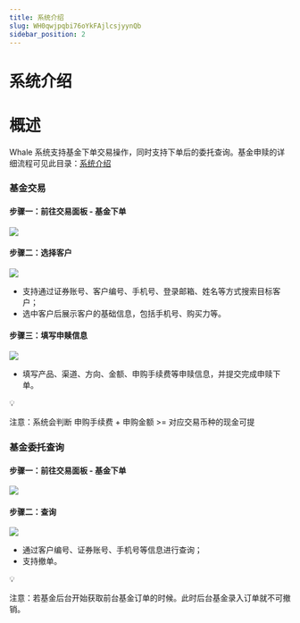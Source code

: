 ```yaml
---
title: 系统介绍
slug: WH0qwjpqbi76oYkFAjlcsjyynQb
sidebar_position: 2
---
```



# 系统介绍

# 概述

Whale 系统支持基金下单交易操作，同时支持下单后的委托查询。基金申赎的详细流程可见此目录：[系统介绍](./R1lWwBSSFiWgUAkUJKScIOXrn6d)

### 基金交易

#### 步骤一：前往交易面板 - 基金下单

<img src="/assets/HlEqbn4Flod3wIxVNS9cmEEJndg.png" src-width="3282" src-height="1712" align="center"/>

#### 步骤二：选择客户

<img src="/assets/A0FpbxOGZon3aexRLXZcpJOVnNf.png" src-width="3322" src-height="1708" align="center"/>

- 支持通过证券账号、客户编号、手机号、登录邮箱、姓名等方式搜索目标客户；
- 选中客户后展示客户的基础信息，包括手机号、购买力等。

#### 步骤三：填写申赎信息

<img src="/assets/AlGVbHnBpoQH0SxCjhpcOIV4noe.png" src-width="3258" src-height="1714" align="center"/>

- 填写产品、渠道、方向、金额、申购手续费等申赎信息，并提交完成申赎下单。

<div class="callout callout-bg-2 callout-border-2">
<div class='callout-emoji'>💡</div>
<p>注意：系统会判断 申购手续费 + 申购金额 &gt;= 对应交易币种的现金可提</p>
</div>

### 基金委托查询

#### 步骤一：前往交易面板 - 基金下单

<img src="/assets/H5yPb3ZjhoPW3wxGm9Cc3iRMnTb.png" src-width="3282" src-height="1712" align="center"/>

#### 步骤二：查询

<img src="/assets/KBdFbIxJKo5uV7xGg8jcWrj9nWd.png" src-width="3320" src-height="1714" align="center"/>

- 通过客户编号、证券账号、手机号等信息进行查询；
- 支持撤单。

<div class="callout callout-bg-2 callout-border-2">
<div class='callout-emoji'>💡</div>
<p>注意：若基金后台开始获取前台基金订单的时候。此时后台基金录入订单就不可撤销。</p>
</div>

